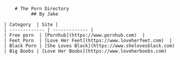           # The Porn Directory
                ## By Jake

      | Category  | Site |
      | ------------- | ------------- |
      | Free porn  | [Pornhub](https://www.pornhub.com)  |
      | Feet Porn  | [Love Her Feet](https://www.loveherfeet.com)  |
      | Black Porn | [She Loves Black](https://www.shelovesblack.com)
      | Big Boobs | [Love Her Boobs](https://www.loveherboobs.com)
